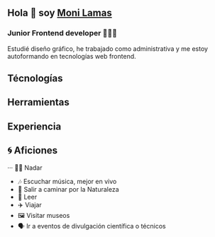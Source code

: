 ## Hola 👋 soy [Moni Lamas](https://monilamas.netlify.app/)


### Junior Frontend developer 👩🏼‍💻
Estudié diseño gráfico, he trabajado como administrativa y me estoy autoformando en tecnologías web frontend.

## Técnologías

## Herramientas

## Experiencia 

## :cyclone: Aficiones
··· 🏊‍♀️ Nadar
* :notes: Escuchar música, mejor en vivo
* 🌲 Salir a caminar por la Naturaleza
* 📗 Leer 
* ✈️ Viajar
* 🖼 Visitar museos
* 🗣 Ir a eventos de divulgación científica o técnicos






